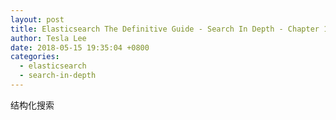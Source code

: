 ```yaml
---
layout: post
title: Elasticsearch The Definitive Guide - Search In Depth - Chapter 1
author: Tesla Lee
date: 2018-05-15 19:35:04 +0800
categories:
  - elasticsearch
  - search-in-depth
---
```


结构化搜索

<!--more-->
